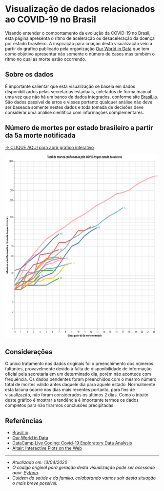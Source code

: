 # Visualização de dados relacionados ao COVID-19 no Brasil
Visando entender o comportamento da evolução da COVID-19 no Brasil, esta página apresenta o ritmo de aceleração ou desaceleração da doença por estado brasileiro. A inspiração para criação desta visualização veio a partir do gráfico publicado pela organização <a target="_blank" rel="noopener noreferrer" href="https://ourworldindata.org/grapher/covid-confirmed-deaths-since-5th-death">Our World in Data</a> que tem como objetivo apresentar não somente o número de casos mas também o ritmo no qual as morte estão ocorrendo.

## Sobre os dados 
É importante salientar que esta visualização se baseia em dados disponibilizados pelas secretarias estaduais, coletados de forma manual uma vez que não há um banco de dados integrados, conforme site <a target="_blank" rel="noopener noreferrer" href="https://brasil.io/dataset/covid19/caso">Brasil.io</a>. São dados passível de erros e vieses portanto qualquer análise não deve ser baseada somente nestes dados e toda tomada de decisões deve considerar uma análise científica com informações complementares.

## Número de mortes por estado brasileiro a partir da 5a morte notificada

<div id="vis"></div>
<script> (function(vegaEmbed) {
var spec = {"config": {"view": {"continuousWidth": 400, "continuousHeight": 300}}, "layer": [{"mark": {"type": "line", "opacity": 0.7, "strokeWidth": 4}, "encoding": {"color": {"condition": {"type": "nominal", "field": "state", "selection": "selector001"}, "value": "lightgray"}, "tooltip": [{"type": "nominal", "field": "state"}, {"type": "nominal", "field": "Date", "timeUnit": "yearmonthdate"}, {"type": "nominal", "field": "Deaths"}], "x": {"type": "quantitative", "field": "Day"}, "y": {"type": "quantitative", "field": "Deaths", "scale": {"type": "log"}}}, "height": 650, "selection": {"selector001": {"type": "single", "fields": ["state"]}}, "title": "Total de mortes confirmadas pelo COVID-19 por estado brasileiros", "width": 800}, {"mark": {"type": "line", "opacity": 0.7, "strokeWidth": 4}, "encoding": {"color": {"type": "nominal", "field": "state"}, "opacity": {"value": 0.5}, "x": {"type": "quantitative", "field": "Day"}, "y": {"type": "quantitative", "field": "Deaths", "scale": {"type": "log"}}}, "height": 650, "title": "Total de mortes confirmadas pelo COVID-19 por estado brasileiros", "transform": [{"filter": {"selection": "selector001"}}], "width": 800}, {"mark": {"type": "text", "align": "left", "dx": 5, "size": 10}, "encoding": {"color": {"type": "nominal", "field": "state", "legend": null}, "text": {"type": "nominal", "field": "state"}, "x": {"type": "quantitative", "aggregate": "max", "axis": {"title": "Dias a partir da 5a morte no estado"}, "field": "Day"}, "y": {"type": "quantitative", "aggregate": {"argmax": "Day"}, "axis": {"title": "Mortes confirmadas (escala logar\u00edtmica)"}, "field": "Deaths"}}, "height": 650, "title": "Total de mortes confirmadas pelo COVID-19 por estado brasileiros", "transform": [{"filter": {"selection": "selector001"}}], "width": 800}], "data": {"name": "data-a67d6f0f4c588450ec21228ccb226684"}, "$schema": "https://vega.github.io/schema/vega-lite/v4.8.1.json", "datasets": {"data-a67d6f0f4c588450ec21228ccb226684": [{"Day": 0, "state": "AM", "Deaths": 7.0, "Date": "2020-04-03T00:00:00"}, {"Day": 1, "state": "AM", "Deaths": 12.0, "Date": "2020-04-04T00:00:00"}, {"Day": 2, "state": "AM", "Deaths": 15.0, "Date": "2020-04-05T00:00:00"}, {"Day": 3, "state": "AM", "Deaths": 19.0, "Date": "2020-04-06T00:00:00"}, {"Day": 4, "state": "AM", "Deaths": 23.0, "Date": "2020-04-07T00:00:00"}, {"Day": 5, "state": "AM", "Deaths": 30.0, "Date": "2020-04-08T00:00:00"}, {"Day": 6, "state": "AM", "Deaths": 40.0, "Date": "2020-04-09T00:00:00"}, {"Day": 7, "state": "AM", "Deaths": 50.0, "Date": "2020-04-10T00:00:00"}, {"Day": 8, "state": "AM", "Deaths": 53.0, "Date": "2020-04-11T00:00:00"}, {"Day": 0, "state": "AP", "Deaths": 5.0, "Date": "2020-04-11T00:00:00"}, {"Day": 0, "state": "BA", "Deaths": 6.0, "Date": "2020-04-03T00:00:00"}, {"Day": 1, "state": "BA", "Deaths": 7.0, "Date": "2020-04-04T00:00:00"}, {"Day": 2, "state": "BA", "Deaths": 9.0, "Date": "2020-04-05T00:00:00"}, {"Day": 3, "state": "BA", "Deaths": 10.0, "Date": "2020-04-06T00:00:00"}, {"Day": 4, "state": "BA", "Deaths": 14.0, "Date": "2020-04-07T00:00:00"}, {"Day": 5, "state": "BA", "Deaths": 18.0, "Date": "2020-04-08T00:00:00"}, {"Day": 6, "state": "BA", "Deaths": 19.0, "Date": "2020-04-09T00:00:00"}, {"Day": 7, "state": "BA", "Deaths": 19.0, "Date": "2020-04-10T00:00:00"}, {"Day": 8, "state": "BA", "Deaths": 21.0, "Date": "2020-04-11T00:00:00"}, {"Day": 0, "state": "CE", "Deaths": 5.0, "Date": "2020-03-29T00:00:00"}, {"Day": 1, "state": "CE", "Deaths": 5.0, "Date": "2020-03-30T00:00:00"}, {"Day": 2, "state": "CE", "Deaths": 7.0, "Date": "2020-03-31T00:00:00"}, {"Day": 3, "state": "CE", "Deaths": 9.0, "Date": "2020-04-01T00:00:00"}, {"Day": 4, "state": "CE", "Deaths": 21.0, "Date": "2020-04-02T00:00:00"}, {"Day": 5, "state": "CE", "Deaths": 22.0, "Date": "2020-04-03T00:00:00"}, {"Day": 6, "state": "CE", "Deaths": 23.0, "Date": "2020-04-04T00:00:00"}, {"Day": 7, "state": "CE", "Deaths": 35.0, "Date": "2020-04-05T00:00:00"}, {"Day": 8, "state": "CE", "Deaths": 35.0, "Date": "2020-04-06T00:00:00"}, {"Day": 9, "state": "CE", "Deaths": 40.0, "Date": "2020-04-07T00:00:00"}, {"Day": 10, "state": "CE", "Deaths": 57.0, "Date": "2020-04-08T00:00:00"}, {"Day": 11, "state": "CE", "Deaths": 57.0, "Date": "2020-04-09T00:00:00"}, {"Day": 12, "state": "CE", "Deaths": 67.0, "Date": "2020-04-10T00:00:00"}, {"Day": 13, "state": "CE", "Deaths": 74.0, "Date": "2020-04-11T00:00:00"}, {"Day": 0, "state": "DF", "Deaths": 5.0, "Date": "2020-04-02T00:00:00"}, {"Day": 1, "state": "DF", "Deaths": 6.0, "Date": "2020-04-03T00:00:00"}, {"Day": 2, "state": "DF", "Deaths": 7.0, "Date": "2020-04-04T00:00:00"}, {"Day": 3, "state": "DF", "Deaths": 7.0, "Date": "2020-04-05T00:00:00"}, {"Day": 4, "state": "DF", "Deaths": 10.0, "Date": "2020-04-06T00:00:00"}, {"Day": 5, "state": "DF", "Deaths": 12.0, "Date": "2020-04-07T00:00:00"}, {"Day": 6, "state": "DF", "Deaths": 12.0, "Date": "2020-04-08T00:00:00"}, {"Day": 7, "state": "DF", "Deaths": 13.0, "Date": "2020-04-09T00:00:00"}, {"Day": 8, "state": "DF", "Deaths": 14.0, "Date": "2020-04-10T00:00:00"}, {"Day": 9, "state": "DF", "Deaths": 14.0, "Date": "2020-04-11T00:00:00"}, {"Day": 0, "state": "ES", "Deaths": 5.0, "Date": "2020-04-03T00:00:00"}, {"Day": 1, "state": "ES", "Deaths": 6.0, "Date": "2020-04-04T00:00:00"}, {"Day": 2, "state": "ES", "Deaths": 6.0, "Date": "2020-04-05T00:00:00"}, {"Day": 3, "state": "ES", "Deaths": 6.0, "Date": "2020-04-06T00:00:00"}, {"Day": 4, "state": "ES", "Deaths": 6.0, "Date": "2020-04-07T00:00:00"}, {"Day": 5, "state": "ES", "Deaths": 6.0, "Date": "2020-04-08T00:00:00"}, {"Day": 6, "state": "ES", "Deaths": 7.0, "Date": "2020-04-09T00:00:00"}, {"Day": 7, "state": "ES", "Deaths": 8.0, "Date": "2020-04-10T00:00:00"}, {"Day": 8, "state": "ES", "Deaths": 9.0, "Date": "2020-04-11T00:00:00"}, {"Day": 0, "state": "GO", "Deaths": 5.0, "Date": "2020-04-06T00:00:00"}, {"Day": 1, "state": "GO", "Deaths": 5.0, "Date": "2020-04-07T00:00:00"}, {"Day": 2, "state": "GO", "Deaths": 7.0, "Date": "2020-04-08T00:00:00"}, {"Day": 3, "state": "GO", "Deaths": 7.0, "Date": "2020-04-09T00:00:00"}, {"Day": 4, "state": "GO", "Deaths": 8.0, "Date": "2020-04-10T00:00:00"}, {"Day": 5, "state": "GO", "Deaths": 10.0, "Date": "2020-04-11T00:00:00"}, {"Day": 0, "state": "MA", "Deaths": 11.0, "Date": "2020-04-07T00:00:00"}, {"Day": 1, "state": "MA", "Deaths": 12.0, "Date": "2020-04-08T00:00:00"}, {"Day": 2, "state": "MA", "Deaths": 16.0, "Date": "2020-04-09T00:00:00"}, {"Day": 3, "state": "MA", "Deaths": 21.0, "Date": "2020-04-10T00:00:00"}, {"Day": 4, "state": "MA", "Deaths": 24.0, "Date": "2020-04-11T00:00:00"}, {"Day": 0, "state": "MG", "Deaths": 6.0, "Date": "2020-04-03T00:00:00"}, {"Day": 1, "state": "MG", "Deaths": 6.0, "Date": "2020-04-04T00:00:00"}, {"Day": 2, "state": "MG", "Deaths": 6.0, "Date": "2020-04-05T00:00:00"}, {"Day": 3, "state": "MG", "Deaths": 9.0, "Date": "2020-04-06T00:00:00"}, {"Day": 4, "state": "MG", "Deaths": 11.0, "Date": "2020-04-07T00:00:00"}, {"Day": 5, "state": "MG", "Deaths": 14.0, "Date": "2020-04-08T00:00:00"}, {"Day": 6, "state": "MG", "Deaths": 15.0, "Date": "2020-04-09T00:00:00"}, {"Day": 7, "state": "MG", "Deaths": 17.0, "Date": "2020-04-10T00:00:00"}, {"Day": 8, "state": "MG", "Deaths": 17.0, "Date": "2020-04-11T00:00:00"}, {"Day": 0, "state": "PA", "Deaths": 5.0, "Date": "2020-04-06T00:00:00"}, {"Day": 1, "state": "PA", "Deaths": 5.0, "Date": "2020-04-07T00:00:00"}, {"Day": 2, "state": "PA", "Deaths": 6.0, "Date": "2020-04-08T00:00:00"}, {"Day": 3, "state": "PA", "Deaths": 7.0, "Date": "2020-04-09T00:00:00"}, {"Day": 4, "state": "PA", "Deaths": 9.0, "Date": "2020-04-10T00:00:00"}, {"Day": 5, "state": "PA", "Deaths": 11.0, "Date": "2020-04-11T00:00:00"}, {"Day": 0, "state": "PB", "Deaths": 7.0, "Date": "2020-04-08T00:00:00"}, {"Day": 1, "state": "PB", "Deaths": 11.0, "Date": "2020-04-09T00:00:00"}, {"Day": 2, "state": "PB", "Deaths": 11.0, "Date": "2020-04-10T00:00:00"}, {"Day": 3, "state": "PB", "Deaths": 13.0, "Date": "2020-04-11T00:00:00"}, {"Day": 0, "state": "PE", "Deaths": 5.0, "Date": "2020-03-28T00:00:00"}, {"Day": 1, "state": "PE", "Deaths": 5.0, "Date": "2020-03-29T00:00:00"}, {"Day": 2, "state": "PE", "Deaths": 6.0, "Date": "2020-03-30T00:00:00"}, {"Day": 3, "state": "PE", "Deaths": 6.0, "Date": "2020-03-31T00:00:00"}, {"Day": 4, "state": "PE", "Deaths": 8.0, "Date": "2020-04-01T00:00:00"}, {"Day": 5, "state": "PE", "Deaths": 9.0, "Date": "2020-04-02T00:00:00"}, {"Day": 6, "state": "PE", "Deaths": 10.0, "Date": "2020-04-03T00:00:00"}, {"Day": 7, "state": "PE", "Deaths": 14.0, "Date": "2020-04-04T00:00:00"}, {"Day": 8, "state": "PE", "Deaths": 21.0, "Date": "2020-04-05T00:00:00"}, {"Day": 9, "state": "PE", "Deaths": 30.0, "Date": "2020-04-06T00:00:00"}, {"Day": 10, "state": "PE", "Deaths": 34.0, "Date": "2020-04-07T00:00:00"}, {"Day": 11, "state": "PE", "Deaths": 46.0, "Date": "2020-04-08T00:00:00"}, {"Day": 12, "state": "PE", "Deaths": 56.0, "Date": "2020-04-09T00:00:00"}, {"Day": 13, "state": "PE", "Deaths": 65.0, "Date": "2020-04-10T00:00:00"}, {"Day": 14, "state": "PE", "Deaths": 72.0, "Date": "2020-04-11T00:00:00"}, {"Day": 0, "state": "PI", "Deaths": 5.0, "Date": "2020-04-07T00:00:00"}, {"Day": 1, "state": "PI", "Deaths": 6.0, "Date": "2020-04-08T00:00:00"}, {"Day": 2, "state": "PI", "Deaths": 7.0, "Date": "2020-04-09T00:00:00"}, {"Day": 3, "state": "PI", "Deaths": 7.0, "Date": "2020-04-10T00:00:00"}, {"Day": 4, "state": "PI", "Deaths": 7.0, "Date": "2020-04-11T00:00:00"}, {"Day": 0, "state": "PR", "Deaths": 5.0, "Date": "2020-04-03T00:00:00"}, {"Day": 1, "state": "PR", "Deaths": 7.0, "Date": "2020-04-04T00:00:00"}, {"Day": 2, "state": "PR", "Deaths": 10.0, "Date": "2020-04-05T00:00:00"}, {"Day": 3, "state": "PR", "Deaths": 14.0, "Date": "2020-04-06T00:00:00"}, {"Day": 4, "state": "PR", "Deaths": 15.0, "Date": "2020-04-07T00:00:00"}, {"Day": 5, "state": "PR", "Deaths": 17.0, "Date": "2020-04-08T00:00:00"}, {"Day": 6, "state": "PR", "Deaths": 24.0, "Date": "2020-04-09T00:00:00"}, {"Day": 7, "state": "PR", "Deaths": 26.0, "Date": "2020-04-10T00:00:00"}, {"Day": 8, "state": "PR", "Deaths": 27.0, "Date": "2020-04-11T00:00:00"}, {"Day": 0, "state": "RJ", "Deaths": 6.0, "Date": "2020-03-24T00:00:00"}, {"Day": 1, "state": "RJ", "Deaths": 8.0, "Date": "2020-03-25T00:00:00"}, {"Day": 2, "state": "RJ", "Deaths": 9.0, "Date": "2020-03-26T00:00:00"}, {"Day": 3, "state": "RJ", "Deaths": 10.0, "Date": "2020-03-27T00:00:00"}, {"Day": 4, "state": "RJ", "Deaths": 13.0, "Date": "2020-03-28T00:00:00"}, {"Day": 5, "state": "RJ", "Deaths": 17.0, "Date": "2020-03-29T00:00:00"}, {"Day": 6, "state": "RJ", "Deaths": 18.0, "Date": "2020-03-30T00:00:00"}, {"Day": 7, "state": "RJ", "Deaths": 23.0, "Date": "2020-03-31T00:00:00"}, {"Day": 8, "state": "RJ", "Deaths": 28.0, "Date": "2020-04-01T00:00:00"}, {"Day": 9, "state": "RJ", "Deaths": 41.0, "Date": "2020-04-02T00:00:00"}, {"Day": 10, "state": "RJ", "Deaths": 47.0, "Date": "2020-04-03T00:00:00"}, {"Day": 11, "state": "RJ", "Deaths": 58.0, "Date": "2020-04-04T00:00:00"}, {"Day": 12, "state": "RJ", "Deaths": 64.0, "Date": "2020-04-05T00:00:00"}, {"Day": 13, "state": "RJ", "Deaths": 71.0, "Date": "2020-04-06T00:00:00"}, {"Day": 14, "state": "RJ", "Deaths": 89.0, "Date": "2020-04-07T00:00:00"}, {"Day": 15, "state": "RJ", "Deaths": 106.0, "Date": "2020-04-08T00:00:00"}, {"Day": 16, "state": "RJ", "Deaths": 122.0, "Date": "2020-04-09T00:00:00"}, {"Day": 17, "state": "RJ", "Deaths": 147.0, "Date": "2020-04-10T00:00:00"}, {"Day": 18, "state": "RJ", "Deaths": 155.0, "Date": "2020-04-11T00:00:00"}, {"Day": 0, "state": "RN", "Deaths": 6.0, "Date": "2020-04-04T00:00:00"}, {"Day": 1, "state": "RN", "Deaths": 7.0, "Date": "2020-04-05T00:00:00"}, {"Day": 2, "state": "RN", "Deaths": 7.0, "Date": "2020-04-06T00:00:00"}, {"Day": 3, "state": "RN", "Deaths": 8.0, "Date": "2020-04-07T00:00:00"}, {"Day": 4, "state": "RN", "Deaths": 11.0, "Date": "2020-04-08T00:00:00"}, {"Day": 5, "state": "RN", "Deaths": 11.0, "Date": "2020-04-09T00:00:00"}, {"Day": 6, "state": "RN", "Deaths": 11.0, "Date": "2020-04-10T00:00:00"}, {"Day": 7, "state": "RN", "Deaths": 13.0, "Date": "2020-04-11T00:00:00"}, {"Day": 0, "state": "RS", "Deaths": 5.0, "Date": "2020-04-01T00:00:00"}, {"Day": 1, "state": "RS", "Deaths": 5.0, "Date": "2020-04-02T00:00:00"}, {"Day": 2, "state": "RS", "Deaths": 6.0, "Date": "2020-04-03T00:00:00"}, {"Day": 3, "state": "RS", "Deaths": 7.0, "Date": "2020-04-04T00:00:00"}, {"Day": 4, "state": "RS", "Deaths": 7.0, "Date": "2020-04-05T00:00:00"}, {"Day": 5, "state": "RS", "Deaths": 8.0, "Date": "2020-04-06T00:00:00"}, {"Day": 6, "state": "RS", "Deaths": 8.0, "Date": "2020-04-07T00:00:00"}, {"Day": 7, "state": "RS", "Deaths": 10.0, "Date": "2020-04-08T00:00:00"}, {"Day": 8, "state": "RS", "Deaths": 14.0, "Date": "2020-04-09T00:00:00"}, {"Day": 9, "state": "RS", "Deaths": 15.0, "Date": "2020-04-10T00:00:00"}, {"Day": 10, "state": "RS", "Deaths": 16.0, "Date": "2020-04-11T00:00:00"}, {"Day": 0, "state": "SC", "Deaths": 5.0, "Date": "2020-04-02T00:00:00"}, {"Day": 1, "state": "SC", "Deaths": 5.0, "Date": "2020-04-03T00:00:00"}, {"Day": 2, "state": "SC", "Deaths": 10.0, "Date": "2020-04-04T00:00:00"}, {"Day": 3, "state": "SC", "Deaths": 10.0, "Date": "2020-04-05T00:00:00"}, {"Day": 4, "state": "SC", "Deaths": 11.0, "Date": "2020-04-06T00:00:00"}, {"Day": 5, "state": "SC", "Deaths": 15.0, "Date": "2020-04-07T00:00:00"}, {"Day": 6, "state": "SC", "Deaths": 17.0, "Date": "2020-04-08T00:00:00"}, {"Day": 7, "state": "SC", "Deaths": 18.0, "Date": "2020-04-09T00:00:00"}, {"Day": 8, "state": "SC", "Deaths": 18.0, "Date": "2020-04-10T00:00:00"}, {"Day": 9, "state": "SC", "Deaths": 21.0, "Date": "2020-04-11T00:00:00"}, {"Day": 0, "state": "SP", "Deaths": 5.0, "Date": "2020-03-19T00:00:00"}, {"Day": 1, "state": "SP", "Deaths": 9.0, "Date": "2020-03-20T00:00:00"}, {"Day": 2, "state": "SP", "Deaths": 15.0, "Date": "2020-03-21T00:00:00"}, {"Day": 3, "state": "SP", "Deaths": 22.0, "Date": "2020-03-22T00:00:00"}, {"Day": 4, "state": "SP", "Deaths": 30.0, "Date": "2020-03-23T00:00:00"}, {"Day": 5, "state": "SP", "Deaths": 40.0, "Date": "2020-03-24T00:00:00"}, {"Day": 6, "state": "SP", "Deaths": 48.0, "Date": "2020-03-25T00:00:00"}, {"Day": 7, "state": "SP", "Deaths": 58.0, "Date": "2020-03-26T00:00:00"}, {"Day": 8, "state": "SP", "Deaths": 68.0, "Date": "2020-03-27T00:00:00"}, {"Day": 9, "state": "SP", "Deaths": 84.0, "Date": "2020-03-28T00:00:00"}, {"Day": 10, "state": "SP", "Deaths": 98.0, "Date": "2020-03-29T00:00:00"}, {"Day": 11, "state": "SP", "Deaths": 113.0, "Date": "2020-03-30T00:00:00"}, {"Day": 12, "state": "SP", "Deaths": 136.0, "Date": "2020-03-31T00:00:00"}, {"Day": 13, "state": "SP", "Deaths": 164.0, "Date": "2020-04-01T00:00:00"}, {"Day": 14, "state": "SP", "Deaths": 188.0, "Date": "2020-04-02T00:00:00"}, {"Day": 15, "state": "SP", "Deaths": 219.0, "Date": "2020-04-03T00:00:00"}, {"Day": 16, "state": "SP", "Deaths": 260.0, "Date": "2020-04-04T00:00:00"}, {"Day": 17, "state": "SP", "Deaths": 275.0, "Date": "2020-04-05T00:00:00"}, {"Day": 18, "state": "SP", "Deaths": 304.0, "Date": "2020-04-06T00:00:00"}, {"Day": 19, "state": "SP", "Deaths": 371.0, "Date": "2020-04-07T00:00:00"}, {"Day": 20, "state": "SP", "Deaths": 428.0, "Date": "2020-04-08T00:00:00"}, {"Day": 21, "state": "SP", "Deaths": 496.0, "Date": "2020-04-09T00:00:00"}, {"Day": 22, "state": "SP", "Deaths": 540.0, "Date": "2020-04-10T00:00:00"}, {"Day": 23, "state": "SP", "Deaths": 560.0, "Date": "2020-04-11T00:00:00"}]}};
var embedOpt = {"mode": "vega-lite"};

function showError(el, error){
el.innerHTML = ('<div class="error" style="color:red;">'
+ '<p>JavaScript Error: ' + error.message + '</p>'
+ "<p>This usually means there's a typo in your chart specification. "
+ "See the javascript console for the full traceback.</p>"
+ '</div>');
throw error;
}
const el = document.getElementById('vis');
vegaEmbed("#vis", spec, embedOpt)
.catch(error => showError(el, error));
})(vegaEmbed);

</script>



<a target="_blank" rel="noopener noreferrer" href="https://vega.github.io/editor/#/url/vega-lite/N4KABGBEDGD2B2AzAlgc0gLjMSA3ZApgO6bYwIAuy8ArrDQM4DqyAJhQBakAsADLwBooceFVr0GACQJoOFUgGZ+AX2UDwUADYBDAJ4EATqQDaGiKAiWoAW20GA1qRwVdABwKlIm6h6GRYrtrQyC6kvAB0AOx+DBQGsPYELOxcWNxqZpaQBPBwrNToWBZWWXCasEZFmSXCCPlUCE7VNVAu7p7wsNbU2pqQ6i0lkCgEmqyesdoUvs01kAyjBNAN8BOLyxX8AGyQs5YZgxB4vTQeWF6yFKgGeruDBy2QFLCwmlSuJnvmT25nUJ3deC9fpQEZjCYUKYeB6DZy-DpdHp9Pxg8bnAAiUJBT2Q1gIAFV4CFPPo7NZKBxWFiYS04e1zgCkdjUZ50QQphwGJBlHsALoDR4ADycP3pUAAjjRtKIQlNkLhfKDCOCMbcaVZILomodWvDzpLpVRIVQFf0vkrRmioGyOVyBYN5tBen86X8vLB0Dz7s11VAODJUHJSFsAKyCZrzdYrEULTRLZ4GbYitpuhgFOPM5WsLlYYzzY0eXmqe1ZI0Z84AFVgkM0YFYBDA5IM0wYYBEKAMtiprfc5TAAGEAPIANQAkuiALQARgAnGBXBUwARJqxYGAAEY3NNx5DxO0RohsTikAAc-EyNOKGtsDmTeq0PmxASCIS1WAi0SgsXiiWSx7SvrZLksD5PAhTYHs5DlJUZApgigLAiiWYQtSJYas+wShEUxyaKcYThCGvpHMK2FwfqUoysa8qKsMyGqlqRFQG+EE6qKboGpRcqmmhQwshi7KcPurEME65awfe7qensXolIB-qXMGYY8TiFBiZAVY1nWDZNi2bYIB2XbaD2oxrkOY6TrO86LsukKrhuW7IDue5mnMcTSgwiAVNYJg4CgbyGDGUbII05yxvGmy8Dsqj8geR6pGAZ68BeJZXlkN6OKREnTIK8h+L0aCrOccaILlUCsCRYAhjEyAAF5-FOvCATkeQFNqjxlBUd5ipAjJAsiFoql+BbYnGqA5FatCaJojFPAQOVdW6vWIQNVr5qhkEValrkSRxRpcTMrHaKg1wEKgWLnLYwo8Rq2iCsgOawSEanosgRlgNo852FQBh1h9IYfTpDadEuK6wNy11ZHx1q3NJEOam1DpkRKFF7SaB2HJAR0nWd0winYqCXayaoQ0ct33cmT1ugAshUuntruhmtgAFMuokfeUZ0GAAtxQ3ROgAlOD5q0ZarICZydwtDJVhyQGQZYKG4auZTngab0WmNrTy56UgDPaN284mQOI7jtOc4Lj9Nn62um5GY5MjOcpbnwB5Xk+bR-kwTgYXLMFhVflGEVRcoMVzIeKSnueMsaKHZVTNoIpAninhUpCE7QOurAnls3CIDOrDQIgCgEAATAorBbIgvCsEorDcOuCjQEsJdTiGQtHAAJCJ-q2J4cgUK4DAYAA9MPCpneEqAhBwNDruEwXD93BC2GPp3aBO3jTGP3DhCe4RTuEABWDCNAKkCp0ZBAUA9qXn-H6eZ9nuf54XxdlxXVc19X9eN83refDUHAmJmKCCGudKAABBKm2IbSCVIJ+SAmJcbnBLrwVBE5eDcAwQoCs-AMB4P4O3EoQDbhYCnDEYa5woEwPFg9KcJc-BILdKg9BmCMHcFwbwfBXDCG+hIcxBhYDkGQOgYw2hpBW6MPAZAFhvB2EYJDJw7h3CiFWH4YoCh0jqFiNtBImcUjhEyLQXIthkUlEEN4Koyw6i0iaMMdo604isBlwMcw4x8jeCRHMTwyxfDEGkMqnYt0DjEFOLAEoVxnhZEeJPN4lRfjgHBiCZ4EJsCJZpFAf4wx0TTEzjibwniNiwAIMmPY0RjjdFYCUtDbJ7i2ENXyb4wp-iQHJPOAAIQgTQypYAtiRJQXUrBvAcEWPic0xJZC2lQE6d0uBWAEFMKiYM9hjSrHfAmWAQRa1DEzJ0XMsA+ialuNYUMxRoyCnNCKQoKZkBdkVP2Q1fpUAclDK2KshJATuA3LuaEnpU4vlHKWScjBXjzlNMuS00gVUhFuh+WkuhJ4nlGOBbwWJYK1lkA2X0mFng4VhNnEil5GC8noo+cxEplDpldL2eksABLAUDOBQ00l4yAmZNKW6fsABRWZtLoVZOOSYhQE4S4kp8WMiFGzyE4vONy3lD1+WLMZUKicSh3msoETcuVNKHoLOkTk4VCgpzqslQE65MqoDavubSw5AqgUmKGcallprmIAu2ZynlOrSAt0JcstBJrAGQqqVqz11qHoly2Uq55fqRniouYGrFIb5XevNXa5VHiOHOoTQEil0irW-P2QoRV+q-VnLjeC7NzFEUWsgPm+Fihi21JRW8rNxCg0HKTV6jJvqUWgvLRiopjya11rCSGPVTaHUYLRf2slEjpXus8COnpY6e2Tt4GK5R8a21Sq2RyxdoaC20q2OOwV8jmUzo1WEG56IABiybg0MujSikuAbt0BPnXujEd6u29NXR42Nm6K1vs1TW2997il-tMZmi9LqNGge-WG+BkHTmvrUe2t1n7rQIcPXQzJUbkVrpbTBytULr3YfrWQyNJbe2oese27FC6v3gfochqdtH1k5rI8x1N+GiXrvY5igJ1bGNYeY263jyzz2AYHe29llLIBcoAMrgcbae0xAGLEyalTcpT4GGMSZRdB6Ts7nE6eUz+-T1G11luM5erAqbMMKfM4hhWrGzGtrQxsjD8ndMWbc322zsGH0iac3ptz07AskdczW3zLmIOPoIx4jdmmTPxZC7FnDp5WNSZS3ZsAcnpEAHFBwqbc0RyLwGJE3OK6VhLfGAu5aC5s6rJWf0nvtTEgTVyWvgfa+m3JXX0M9Z-cJgzk6cs+K02ym5VNqVxanPOsbHiGuTdSx++Ts3mNUYnZ1jzdGNm7o23NzLZDLM7YG3tjjzEHNHfAz6urkneCDY2QVwxVNCthYeyijTq28vreke9z7aan1rqM41qLzWa2A78196zz2zUzY+z+21S3THlfB5V2xUOkfzcW1Z5b8PmL8sc9D+b4n8emIixjzzASGMk5xydulqmOsXeI5jtL9PmN9ZB2ep7l3BOtJrQABWOxRwJsOPHo9+01-7hiRe1eB4l0xK2JUQ8O9I+XMPFd8ap9LiHN2Nei7CdzpXQzkt6-Z95w34GUcU6wRN1X7PXtuiF+03r4XCdVeF27n9C23Pm8dzTkDIXXfMbx+d+3fO2dB6vcLg9Yvmf9eFSXXXgf9vvpuUL+Po7IPJ4D1umPpm49A9R4aqPFXC-hMz9nnpZ21OGqddH9Prrq-gdG3bjBjeK-N9I8X5HbmX386KXT+TWfmN4Y78Mz38zW++-JxHlZQ-23Ccc2Pn993telunx2vvcWIkS7R9vodIea+Fvn2poZKuC897IbLl3p-aXcDryzoZqfr9XYkeruXD+FXP-62bo-A3b-PTRPHnepcvanG-fLTPUcBXVHS-I-GAkvSfN-IDSvL-F3WAtrf3bfIAzA93A-SPbfZ3TwIXAAJTgMnx+zTw-0mWFwoOwMIMXyb1oMhxDwYPmwnwX14Bs0gNYLwNII4MZ3+TK23ytzlyELF0kSYM8W32J1H0kPxRNx123xHw10UJ6RLnPxf2JW31zQkLuz-zAKIKXxexuTIIAClkDztk8wcLdK879PBLC29c8RVeD7CoCMCnCrD+8D9k8pcaCBc4MQtnDfcuD68RUr80CoDxC3RQj5seMKdk9UCpsidzCfD5tlC6k89VD0jmN28bDVUICPDWD9C4iMjGcXE-DVUu8+CgisAV95N4jKiCiL9O9t9bVHNmixduBw82j-VTD30SDzhuiwluAsjvsj9HCRiKiE9WidDMEj8vCZi9NtD-8FFAC8i2s+iFiAj396i6VYjvC29bduCojUiJF5DpFRi-lIoPdBjmIpw1DDEbiHkI0cCHiJEyjji58JjxtijAiilhioAyCAA5aw-ouwwE9taYkE8ExgzfFFdw6Eg7cw+EuLP4yXXAtElwmQ841LI4kY9E4QnY9Y1FOQnE33Uk4w3Qz46LEI4kqQ6k03acAE-YoE8w5zRnUAlk3gWokog42EyAMgrkhPAfbfZYkE0UsJIw3k6g9k9tAQkY6UnpTEqDMQzkggxEuHOk8XEIlU-ZeYskvY6I1g54uIg02lI0mk2Q3U745U8fe4lgg4xo64y0uhNYm0-PU0g4zopo90y47LNkn0jkmtRTfsSg7gwfZ0wdG5cMyM-o+UkM9tSUyAeMsItzKEhUjZJUqAdMzgtzZE7Mz5OMiMqk0Q3Uq4wxfM4Qnk+rXIsMsszIp07vUo0s-Ij4mM5fds33a0lkh3YswXELRTIXBMlnYVWcRAsM0c3w7U7BEVYMi4ovYcmc+bOs7IkVfklEhHacu7bbCIiNDU3cn9ffOc4ZEVJMpcvUxzEc8DPgVwrQhslcu8vsg1NwvQuM1c7k18jckuE0q8106sr8sXLYH81hZPfEvLP06RW8kbT0pXZIo-YEtM4CsJGcMClVUVKYz8sPRIwotVXUljY8hI2Ut8o1TY4i4QnONzLcwciRQkvM1Cv5E8DCjxaM1swUqst0WCuLFuU4xMo-c0zwHiyorYcIhYrM5MqVe0xiu7SIdcpEo-QC7ipiwtTBCsrsqVaCoC8DBQSIZk+s3U1BHCn9bgFPFsuoopDfG81Sx-GcUiv1b0q894yihPe8pggc3xTIXkDQHkZQIAA/view">-> CLIQUE AQUI para abrir gráfico interativo</a>

<img 
    src="visualization.svg" 
    alt="Mortes por estado brasileiro"
    height="600"
    width="1000" />

## Considerações
O único tratamento nos dados originais foi o preenchimento dos números faltantes, provavelmente devido à falta de disponibilidade de informação oficial pela secretaria em um determinado dia, porém não acontece com frequência. Os dados pendentes foram preenchidos com o mesmo número total de mortes válido antes daquele dia para aquele estado. Normalmente esta lacuna ocorre nos dias mais recentes portanto, para fins de visualização, não foram considerados os últimos 2 dias. Como o intuito deste gráfico é mostrar a tendência é importante termos os dados completos para não tirarmos conclusões precipitadas.

## Referências

* <a target="_blank" rel="noopener noreferrer" href="https://brasil.io/dataset/covid19/caso">Brasil.io</a>
* <a target="_blank" rel="noopener noreferrer" href="https://ourworldindata.org/grapher/covid-confirmed-deaths-since-5th-death">Our World in Data</a>
* <a target="_blank" rel="noopener noreferrer" href="https://www.facebook.com/726282547396228/videos/861466570947781/">DataCamp Live Coding: Covid-19 Exploratory Data Analysis</a>
* <a target="_blank" rel="noopener noreferrer" href="https://matthewkudija.com/blog/2018/06/22/altair-interactive/">Altair: Interactive Plots on the Web</a>

---

- *Atualizado em: 13/04/2020*
- *O código original para geração desta visualização pode ser acessado aqui: <a target="_blank" rel="noopener noreferrer" href="https://github.com/fehann/COVID-19-Brazil/blob/master/covid19estadosbrasileiros.py">Python</a>.*
- *Cuidem da saúde e da familia, colaborando vamos sair desta situação o mais breve possível.*


<!---
Para atualizar o gráfico:
1) Google Colab - rodar o notebook
2) Salvar imagem em SVG e substituir no Github
3) Abrir no editor do Vega Lite e copiar link para Github
-->
